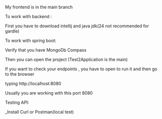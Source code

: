 My frontend is in the main branch

To work with backend :

First you have to download intellij and java jdk(24 not recommended for gardle)

To work with spring boot:

Verify that you have MongoDb Compass

Then you can open the project (Test2Application is the main)

If you want to check your endpoints , you have to open to run it and then go to the browser

typing http://localhost:8080

Usually you are working with this port 8080

Testing API:

_Install Curl or Postman(local test)

